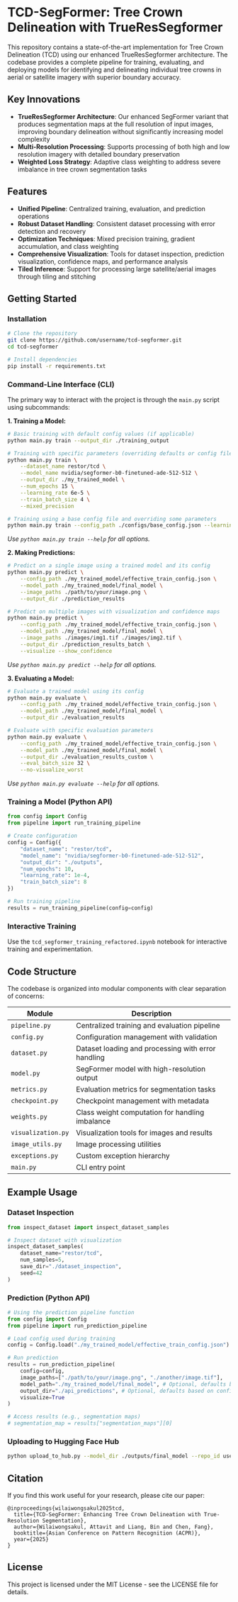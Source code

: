 # TCD-SegFormer: Tree Crown Delineation with TrueResSegformer

This repository contains a state-of-the-art implementation for Tree Crown Delineation (TCD) using our enhanced TrueResSegformer architecture. The codebase provides a complete pipeline for training, evaluating, and deploying models for identifying and delineating individual tree crowns in aerial or satellite imagery with superior boundary accuracy.

## Key Innovations

- **TrueResSegformer Architecture**: Our enhanced SegFormer variant that produces segmentation maps at the full resolution of input images, improving boundary delineation without significantly increasing model complexity
- **Multi-Resolution Processing**: Supports processing of both high and low resolution imagery with detailed boundary preservation
- **Weighted Loss Strategy**: Adaptive class weighting to address severe imbalance in tree crown segmentation tasks

## Features

- **Unified Pipeline**: Centralized training, evaluation, and prediction operations
- **Robust Dataset Handling**: Consistent dataset processing with error detection and recovery
- **Optimization Techniques**: Mixed precision training, gradient accumulation, and class weighting
- **Comprehensive Visualization**: Tools for dataset inspection, prediction visualization, confidence maps, and performance analysis
- **Tiled Inference**: Support for processing large satellite/aerial images through tiling and stitching

## Getting Started

### Installation

```bash
# Clone the repository
git clone https://github.com/username/tcd-segformer.git
cd tcd-segformer

# Install dependencies
pip install -r requirements.txt
```

### Command-Line Interface (CLI)

The primary way to interact with the project is through the `main.py` script using subcommands:

**1. Training a Model:**

```bash
# Basic training with default config values (if applicable)
python main.py train --output_dir ./training_output

# Training with specific parameters (overriding defaults or config file)
python main.py train \
    --dataset_name restor/tcd \
    --model_name nvidia/segformer-b0-finetuned-ade-512-512 \
    --output_dir ./my_trained_model \
    --num_epochs 15 \
    --learning_rate 6e-5 \
    --train_batch_size 4 \
    --mixed_precision

# Training using a base config file and overriding some parameters
python main.py train --config_path ./configs/base_config.json --learning_rate 7e-5 --output_dir ./tuned_model
```
*Use `python main.py train --help` for all options.*

**2. Making Predictions:**

```bash
# Predict on a single image using a trained model and its config
python main.py predict \
    --config_path ./my_trained_model/effective_train_config.json \
    --model_path ./my_trained_model/final_model \
    --image_paths ./path/to/your/image.png \
    --output_dir ./prediction_results

# Predict on multiple images with visualization and confidence maps
python main.py predict \
    --config_path ./my_trained_model/effective_train_config.json \
    --model_path ./my_trained_model/final_model \
    --image_paths ./images/img1.tif ./images/img2.tif \
    --output_dir ./prediction_results_batch \
    --visualize --show_confidence
```
*Use `python main.py predict --help` for all options.*

**3. Evaluating a Model:**

```bash
# Evaluate a trained model using its config
python main.py evaluate \
    --config_path ./my_trained_model/effective_train_config.json \
    --model_path ./my_trained_model/final_model \
    --output_dir ./evaluation_results

# Evaluate with specific evaluation parameters
python main.py evaluate \
    --config_path ./my_trained_model/effective_train_config.json \
    --model_path ./my_trained_model/final_model \
    --output_dir ./evaluation_results_custom \
    --eval_batch_size 32 \
    --no-visualize_worst
```
*Use `python main.py evaluate --help` for all options.*

### Training a Model (Python API)

```python
from config import Config
from pipeline import run_training_pipeline

# Create configuration
config = Config({
    "dataset_name": "restor/tcd",
    "model_name": "nvidia/segformer-b0-finetuned-ade-512-512",
    "output_dir": "./outputs",
    "num_epochs": 10,
    "learning_rate": 1e-4,
    "train_batch_size": 8
})

# Run training pipeline
results = run_training_pipeline(config=config)
```

### Interactive Training

Use the `tcd_segformer_training_refactored.ipynb` notebook for interactive training and experimentation.

## Code Structure

The codebase is organized into modular components with clear separation of concerns:

| Module | Description |
|--------|-------------|
| `pipeline.py` | Centralized training and evaluation pipeline |
| `config.py` | Configuration management with validation |
| `dataset.py` | Dataset loading and processing with error handling |
| `model.py` | SegFormer model with high-resolution output |
| `metrics.py` | Evaluation metrics for segmentation tasks |
| `checkpoint.py` | Checkpoint management with metadata |
| `weights.py` | Class weight computation for handling imbalance |
| `visualization.py` | Visualization tools for images and results |
| `image_utils.py` | Image processing utilities |
| `exceptions.py` | Custom exception hierarchy |
| `main.py` | CLI entry point |

## Example Usage

### Dataset Inspection

```python
from inspect_dataset import inspect_dataset_samples

# Inspect dataset with visualization
inspect_dataset_samples(
    dataset_name="restor/tcd",
    num_samples=5,
    save_dir="./dataset_inspection",
    seed=42
)
```

### Prediction (Python API)

```python
# Using the prediction pipeline function
from config import Config
from pipeline import run_prediction_pipeline

# Load config used during training
config = Config.load("./my_trained_model/effective_train_config.json")

# Run prediction
results = run_prediction_pipeline(
    config=config,
    image_paths=["./path/to/your/image.png", "./another/image.tif"],
    model_path="./my_trained_model/final_model", # Optional, defaults based on config
    output_dir="./api_predictions", # Optional, defaults based on config
    visualize=True
)

# Access results (e.g., segmentation maps)
# segmentation_map = results["segmentation_maps"][0]
```

### Uploading to Hugging Face Hub

```bash
python upload_to_hub.py --model_dir ./outputs/final_model --repo_id username/tcd-segformer-model
```

## Citation

If you find this work useful for your research, please cite our paper:

```
@inproceedings{wilaiwongsakul2025tcd,
  title={TCD-SegFormer: Enhancing Tree Crown Delineation with True-Resolution Segmentation},
  author={Wilaiwongsakul, Attavit and Liang, Bin and Chen, Fang},
  booktitle={Asian Conference on Pattern Recognition (ACPR)},
  year={2025}
}
```

## License

This project is licensed under the MIT License - see the LICENSE file for details.
